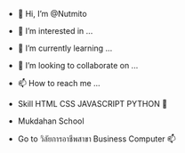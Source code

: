 - 👋 Hi, I’m @Nutmito
- 👀 I’m interested in ...
- 🌱 I’m currently learning ...
- 💞️ I’m looking to collaborate on ...
- 📫 How to reach me ...

- Skill HTML CSS JAVASCRIPT PYTHON 💞️
- Mukdahan School
- Go to วิลัยการอาชีพสาขา Business Computer 📫
